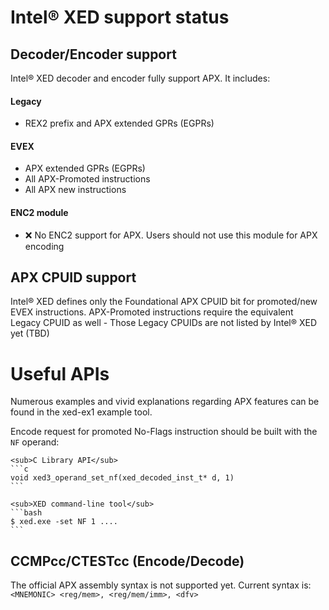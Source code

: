 # Intel&reg; XED support status
## Decoder/Encoder support
Intel&reg; XED decoder and encoder fully support APX. 
It includes:
#### Legacy
- REX2 prefix and APX extended GPRs (EGPRs)
#### EVEX 
- APX extended GPRs (EGPRs)
- All APX-Promoted instructions
- All APX new instructions

#### ENC2 module 
- :x: No ENC2 support for APX. Users should not use this module for APX encoding


## APX CPUID support
Intel&reg; XED defines only the Foundational APX CPUID bit for promoted/new EVEX instructions.
APX-Promoted instructions require the equivalent Legacy CPUID as well - Those Legacy 
CPUIDs are not listed by Intel&reg; XED yet (TBD)


# Useful APIs
Numerous examples and vivid explanations regarding APX features can be found in the xed-ex1 example tool.

Encode request for promoted No-Flags instruction should be built with the `NF` operand:

    <sub>C Library API</sub>
    ```c
    void xed3_operand_set_nf(xed_decoded_inst_t* d, 1)
    ```

    <sub>XED command-line tool</sub>
    ```bash
    $ xed.exe -set NF 1 ....
    ```

## CCMPcc/CTESTcc (Encode/Decode)
The official APX assembly syntax is not supported yet. 
Current syntax is: `<MNEMONIC> <reg/mem>, <reg/mem/imm>, <dfv>`

